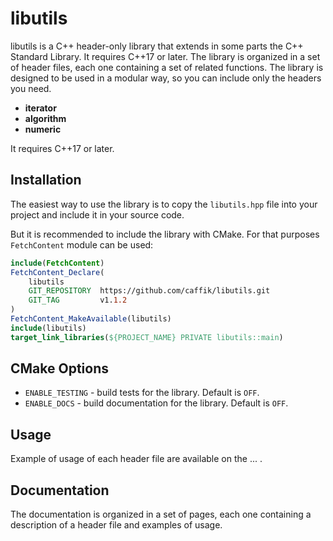 # libutils

libutils is a C++ header-only library that extends in some parts the C++ Standard Library.
It requires C++17 or later. The library is organized in a set of header files, each one containing a set of related
functions. The library is designed to be used in a modular way, so you can include only the headers you need.

- **iterator**
- **algorithm**
- **numeric**

It requires C++17 or later.

## Installation

The easiest way to use the library is to copy the `libutils.hpp` file into your project and include it in your source code.

But it is recommended to include the library with CMake. For that purposes `FetchContent` module can be used:

```cmake
include(FetchContent)
FetchContent_Declare(
    libutils
    GIT_REPOSITORY  https://github.com/caffik/libutils.git
    GIT_TAG         v1.1.2
)
FetchContent_MakeAvailable(libutils)
include(libutils)
target_link_libraries(${PROJECT_NAME} PRIVATE libutils::main)
```

## CMake Options

- `ENABLE_TESTING` - build tests for the library. Default is `OFF`.
- `ENABLE_DOCS` - build documentation for the library. Default is `OFF`.

## Usage

Example of usage of each header file are available on the ... .

## Documentation

The documentation is organized in a set of pages, each one containing a description of a header file and examples of usage.
